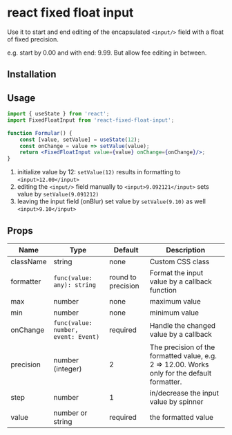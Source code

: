 # react fixed float input

Use it to start and end editing of the encapsulated ````<input/>```` field with a float of fixed precision.

e.g. start by 0.00 and with end: 9.99. But allow fee editing in between. 

## Installation
 
## Usage


```jsx
import { useState } from 'react';
import FixedFloatInput from 'react-fixed-float-input';
 
function Formular() {
    const [value, setValue] = useState(12);
    const onChange = value => setValue(value);
    return <FixedFloatInput value={value} onChange={onChange}/>;
}
 ```
 
1) initialize value by 12: ````setValue(12)```` results in formatting to ````<input>12.00</input>```` 
2) editing the ````<input/>```` field manually to ````<input>9.092121</input>```` sets value by ````setValue(9.091212)````
3) leaving the input field (onBlur) set value by ````setValue(9.10)```` as well ````<input>9.10</input>````  

## Props

| Name | Type | Default | Description |
| -----|------| --------| ----------- |
| className | string | none | Custom CSS class |   
| formatter | ````func(value: any): string```` | round to precision | Format the input value by a callback function |
| max | number | none | maximum value |
| min | number | none | minimum value |
| onChange | ````func(value: number, event: Event)````| required | Handle the changed value by a callback |
| precision | number (integer) | 2 | The precision of the formatted value, e.g. 2 => 12.00. Works only for the default formatter. |
| step | number | 1 | in/decrease the input value by spinner |
| value | number or string | required | the formatted value | 
